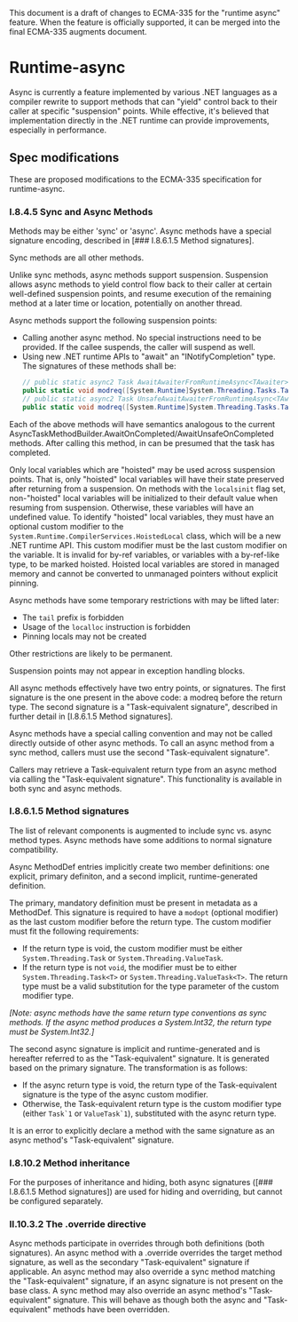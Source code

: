 
This document is a draft of changes to ECMA-335 for the "runtime async" feature. When the feature is officially supported, it can be merged into the final ECMA-335 augments document.

# Runtime-async

Async is currently a feature implemented by various .NET languages as a compiler rewrite to support methods that can "yield" control back to their caller at specific "suspension" points. While effective, it's believed that implementation directly in the .NET runtime can provide improvements, especially in performance.

## Spec modifications

These are proposed modifications to the ECMA-335 specification for runtime-async.

### I.8.4.5 Sync and Async Methods

Methods may be either 'sync' or 'async'. Async methods have a special signature encoding, described in [### I.8.6.1.5 Method signatures].

Sync methods are all other methods.

Unlike sync methods, async methods support suspension. Suspension allows async methods to yield control flow back to their caller at certain well-defined suspension points, and resume execution of the remaining method at a later time or location, potentially on another thread.

Async methods support the following suspension points:

* Calling another async method. No special instructions need to be provided. If the callee suspends, the caller will suspend as well.
* Using new .NET runtime APIs to "await" an "INotifyCompletion" type. The signatures of these methods shall be:
  ```C#
  // public static async2 Task AwaitAwaiterFromRuntimeAsync<TAwaiter>(TAwaiter awaiter) where TAwaiter : INotifyCompletion
  public static void modreq([System.Runtime]System.Threading.Tasks.Task) AwaitAwaiterFromRuntimeAsync<TAwaiter>(TAwaiter awaiter) where TAwaiter : INotifyCompletion
  // public static async2 Task UnsafeAwaitAwaiterFromRuntimeAsync<TAwaiter>(TAwaiter awaiter) where TAwaiter : ICriticalNotifyCompletion
  public static void modreq([System.Runtime]System.Threading.Tasks.Task) UnsafeAwaitAwaiterFromRuntimeAsync<TAwaiter>(TAwaiter awaiter) where TAwaiter : ICriticalNotifyCompletion
  ```

Each of the above methods will have semantics analogous to the current AsyncTaskMethodBuilder.AwaitOnCompleted/AwaitUnsafeOnCompleted methods. After calling this method, in can be presumed that the task has completed.

Only local variables which are "hoisted" may be used across suspension points. That is, only "hoisted" local variables will have their state preserved after returning from a suspension. On methods with the `localsinit` flag set, non-"hoisted" local variables will be initialized to their default value when resuming from suspension. Otherwise, these variables will have an undefined value. To identify "hoisted" local variables, they must have an optional custom modifier to the `System.Runtime.CompilerServices.HoistedLocal` class, which will be a new .NET runtime API. This custom modifier must be the last custom modifier on the variable. It is invalid for by-ref variables, or variables with a by-ref-like type, to be marked hoisted. Hoisted local variables are stored in managed memory and cannot be converted to unmanaged pointers without explicit pinning.

Async methods have some temporary restrictions with may be lifted later:
* The `tail` prefix is forbidden
* Usage of the `localloc` instruction is forbidden
* Pinning locals may not be created

Other restrictions are likely to be permanent.

Suspension points may not appear in exception handling blocks.

All async methods effectively have two entry points, or signatures. The first signature is the one present in the above code: a modreq before the return type. The second signature is a "Task-equivalent signature", described in further detail in [I.8.6.1.5 Method signatures].

Async methods have a special calling convention and may not be called directly outside of other async methods. To call an async method from a sync method, callers must use the second "Task-equivalent signature".

Callers may retrieve a Task-equivalent return type from an async method via calling the "Task-equivalent signature". This functionality is available in both sync and async methods.

### I.8.6.1.5 Method signatures

The list of relevant components is augmented to include sync vs. async method types. Async methods have some additions to normal signature compatibility.

Async MethodDef entries implicitly create two member definitions: one explicit, primary definiton, and a second implicit, runtime-generated definition.

The primary, mandatory definition must be present in metadata as a MethodDef. This signature is required to have a `modopt` (optional modifier) as the last custom modifier before the return type. The custom modifier must fit the following requirements:
* If the return type is void, the custom modifier must be either `System.Threading.Task` or `System.Threading.ValueTask`.
* If the return type is not `void`, the modifier must be to either `System.Threading.Task<T>` or `System.Threading.ValueTask<T>`. The return type must be a valid substitution for the type parameter of the custom modifier type.

_[Note: async methods have the same return type conventions as sync methods. If the async method produces a System.Int32, the return type must be System.Int32.]_

The second async signature is implicit and runtime-generated and is hereafter referred to as the "Task-equivalent" signature. It is generated based on the primary signature. The transformation is as follows:
* If the async return type is void, the return type of the Task-equivalent signature is the type of the async custom modifier.
* Otherwise, the Task-equivalent return type is the custom modifier type (either ``Task`1`` or ``ValueTask`1``), substituted with the async return type.

It is an error to explicitly declare a method with the same signature as an async method's "Task-equivalent" signature.

### I.8.10.2 Method inheritance

For the purposes of inheritance and hiding, both async signatures ([### I.8.6.1.5 Method signatures]) are used for hiding and overriding, but cannot be configured separately.

### II.10.3.2 The .override directive

Async methods participate in overrides through both definitions (both signatures). An async method with a .override overrides the target method signature, as well as the secondary "Task-equivalent" signature if applicable. An async method may also override a sync method matching the "Task-equivalent" signature, if an async signature is not present on the base class. A sync method may also override an async method's "Task-equivalent" signature. This will behave as though both the async and "Task-equivalent" methods have been overridden.
